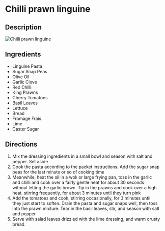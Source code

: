 # Chilli prawn linguine

## Description
![Chilli prawn linguine](https://www.themealdb.com/images/media/meals/usywpp1511189717.jpg "Chilli prawn linguine")

## Ingredients
- Linguine Pasta
- Sugar Snap Peas
- Olive Oil
- Garlic Clove
- Red Chilli
- King Prawns
- Cherry Tomatoes
- Basil Leaves
- Lettuce
- Bread
- Fromage Frais
- Lime
- Caster Sugar

## Directions
1. Mix the dressing ingredients in a small bowl and season with salt and pepper. Set aside
2. Cook the pasta according to the packet instructions. Add the sugar snap peas for the last minute or so of cooking time
3. Meanwhile, heat the oil in a wok or large frying pan, toss in the garlic and chilli and cook over a fairly gentle heat for about 30 seconds without letting the garlic brown. Tip in the prawns and cook over a high heat, stirring frequently, for about 3 minutes until they turn pink
4. Add the tomatoes and cook, stirring occasionally, for 3 minutes until they just start to soften. Drain the pasta and sugar snaps well, then toss into the prawn mixture. Tear in the basil leaves, stir, and season with salt and pepper
5. Serve with salad leaves drizzled with the lime dressing, and warm crusty bread.
